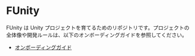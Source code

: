 # FUnity

FUnity は Unity プロジェクトを育てるためのリポジトリです。プロジェクトの全体像や開発ルールは、以下のオンボーディングガイドを参照してください。

- [オンボーディングガイド](docs/ONBOARDING.md)
